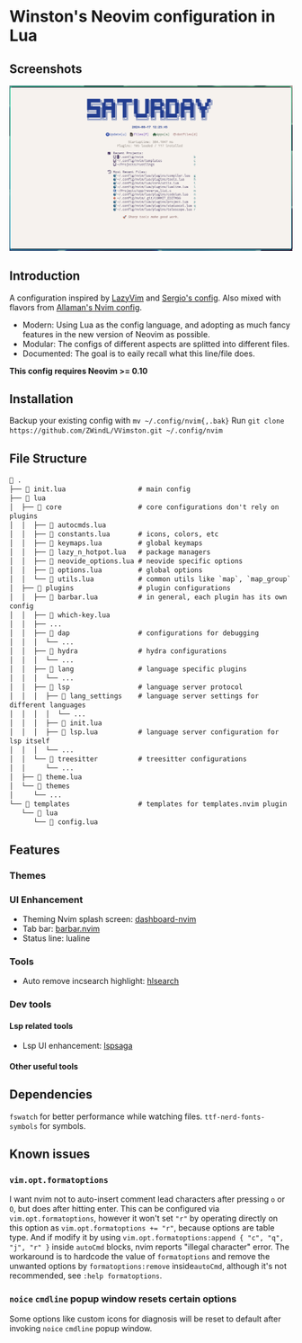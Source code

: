 # Winston's Neovim configuration in Lua

## Screenshots
![screenshot](./doc/assets/screenshot.png)

## Introduction
A configuration inspired by [LazyVim](https://github.com/LazyVim/LazyVim) and [Sergio's config](https://bitbucket.org/sergio/mylazy-nvim).
Also mixed with flavors from [Allaman's Nvim config](https://github.com/Allaman/nvim/tree/main).

- Modern: Using Lua as the config language, and adopting as much fancy features in the new version of Neovim as possible.
- Modular: The configs of different aspects are splitted into different files.
- Documented: The goal is to eaily recall what this line/file does.

**This config requires Neovim >= 0.10**

## Installation
Backup your existing config with `mv ~/.config/nvim{,.bak}`
Run `git clone https://github.com/ZWindL/VVimston.git ~/.config/nvim`

## File Structure
```
 .
├──  init.lua                  # main config
├──  lua
│  ├──  core                   # core configurations don't rely on plugins
│  │  ├──  autocmds.lua
│  │  ├──  constants.lua       # icons, colors, etc
│  │  ├──  keymaps.lua         # global keymaps
│  │  ├──  lazy_n_hotpot.lua   # package managers
│  │  ├──  neovide_options.lua # neovide specific options
│  │  ├──  options.lua         # global options
│  │  └──  utils.lua           # common utils like `map`, `map_group`
│  ├──  plugins                # plugin configurations
│  │  ├──  barbar.lua          # in general, each plugin has its own config
│  │  ├──  which-key.lua
│  │  ├── ...
│  │  ├──  dap                 # configurations for debugging
│  │  │  └── ...
│  │  ├──  hydra               # hydra configurations
│  │  │  └── ...
│  │  ├──  lang                # language specific plugins
│  │  │  └── ...
│  │  ├──  lsp                 # language server protocol
│  │  │  ├──  lang_settings    # language server settings for different languages
│  │  │  │  └── ...
│  │  │  ├──  init.lua
│  │  │  ├──  lsp.lua          # language server configuration for lsp itself
│  │  │  └── ...
│  │  └──  treesitter          # treesitter configurations
│  │     └── ...
│  ├──  theme.lua
│  └──  themes
│     └── ...
└──  templates                 # templates for templates.nvim plugin
   └──  lua
      └──  config.lua
```

## Features
### Themes

### UI Enhancement
- Theming Nvim splash screen: [dashboard-nvim](https://github.com/nvimdev/dashboard-nvim)
- Tab bar: [barbar.nvim](https://github.com/romgrk/barbar.nvim)
- Status line: lualine

### Tools
- Auto remove incsearch highlight: [hlsearch](github.com/nvimdev/hlsearch.nvim)

### Dev tools
#### Lsp related tools
- Lsp UI enhancement: [lspsaga](https://github.com/nvimdev/lspsaga.nvim)

#### Other useful tools

## Dependencies
`fswatch` for better performance while watching files.
`ttf-nerd-fonts-symbols` for symbols.



## Known issues
### `vim.opt.formatoptions`
I want nvim not to auto-insert comment lead characters after pressing `o` or `O`, but does after hitting enter.
This can be configured via `vim.opt.formatoptions`, however it won't set `"r"` by operating directly on this
option as `vim.opt.formatoptions += "r"`, because options are table type. And if modify it by using
`vim.opt.formatoptions:append { "c", "q", "j", "r" }` inside `autoCmd` blocks, nvim reports "illegal character"
error. The workaround is to hardcode the value of `formatoptions` and remove the unwanted options by
`formatoptions:remove` inside`autoCmd`, although it's not recommended, see `:help formatoptions`.

### `noice` `cmdline` popup window resets certain options
Some options like custom icons for diagnosis will be reset to default after invoking `noice` `cmdline` popup window.
